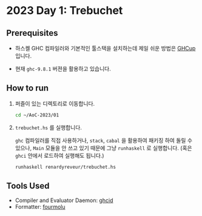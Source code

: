 # 2023 Day 1: Trebuchet

## Prerequisites

* 하스켈 GHC 컴파일러와 기본적인 툴스택을 설치하는데 제일 쉬운 방법은 [GHCup](https://www.haskell.org/ghcup/) 입니다.

* 현재 `ghc-9.8.1`  버젼을 활용하고 있습니다.



## How to run

1. 퍼즐이 있는 디렉토리로 이동합니다.

    ```bash
    cd ~/AoC-2023/01
    ```
2. `trebuchet.hs` 를 실행합니다.
   
   `ghc` 컴파일러를 직접 사용하거나, `stack`, `cabal` 을 활용하여 패키징 하여 돌릴 수 있으나, `Main` 모듈을 안 쓰고 있기 때문에 그냥 `runhaskell` 로 실행합니다. (혹은 `ghci` 안에서 로드하여 실행해도 됩니다.)

    ```bash
    runhaskell renardyreveur/trebuchet.hs
    ```

## Tools Used

* Compiler and Evaluator Daemon: [ghcid](https://github.com/ndmitchell/ghcid)
* Formatter: [fourmolu](https://github.com/fourmolu/fourmolu)